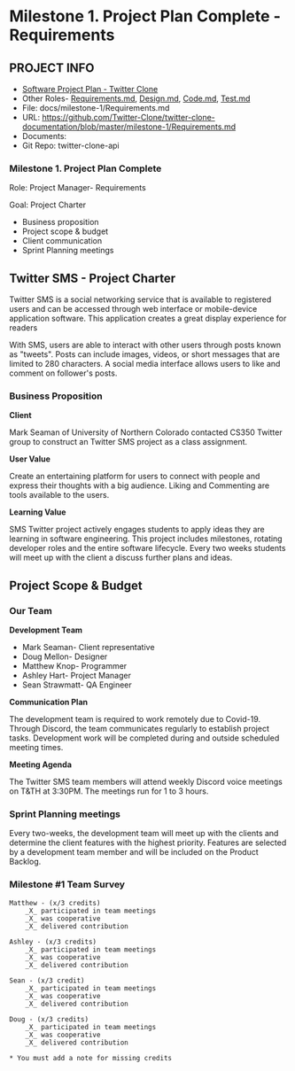 # Milestone 1. Project Plan Complete  -Requirements

## PROJECT INFO

- [Software Project Plan - Twitter Clone](https://github.com/Twitter-Clone)
- Other Roles- [Requirements.md](https://github.com/Twitter-Clone/twitter-clone-documentation/blob/master/milestone-1/Requirements.md), [Design.md](https://github.com/Twitter-Clone/twitter-clone-documentation/blob/master/milestone-1/Design.md), [Code.md](https://github.com/Twitter-Clone/twitter-clone-documentation/blob/master/milestone-1/Code.md), [Test.md](https://github.com/Twitter-Clone/twitter-clone-documentation/blob/master/milestone-1/Test.md)
- File: docs/milestone-1/Requirements.md
- URL: https://github.com/Twitter-Clone/twitter-clone-documentation/blob/master/milestone-1/Requirements.md
- Documents:
- Git Repo: twitter-clone-api

### Milestone 1. Project Plan Complete
Role: Project Manager- Requirements

Goal: Project Charter

- Business proposition
- Project scope & budget
- Client communication
- Sprint Planning meetings


## Twitter SMS - Project Charter
 

Twitter SMS is a social networking service that is available to registered users and can be accessed through web interface or mobile-device application software. This application creates a great display experience for readers  

With SMS, users are able to interact with other users through posts known as "tweets". Posts can include images, videos, or short messages that are limited to 280 characters. A social media interface allows users to like and comment on follower's posts. 

### Business Proposition

**Client**

Mark Seaman of University of Northern Colorado contacted CS350 Twitter group to construct an Twitter SMS project as a class assignment. 

**User Value**

Create an entertaining platform for users to connect with people and express their thoughts with a big audience. Liking and Commenting are tools available to the users. 


**Learning Value**

SMS Twitter project actively engages students to apply ideas they are learning in software engineering. This project includes milestones, rotating developer roles and the entire software lifecycle. Every two weeks students will meet up with the client a discuss further plans and ideas. 

## Project Scope & Budget

### Our Team

**Development Team**

- Mark Seaman- Client representative
- Doug Mellon- Designer
- Matthew Knop- Programmer
- Ashley Hart- Project Manager
- Sean Strawmatt- QA Engineer

**Communication Plan**

The development team is required to work remotely due to Covid-19. Through Discord, the team communicates regularly to establish project tasks. Development work will be completed during and outside scheduled meeting times. 

**Meeting Agenda**

The Twitter SMS team members will attend weekly Discord voice meetings on T&TH at 3:30PM. The meetings run for 1 to 3 hours.


### Sprint Planning meetings

Every two-weeks, the development team will meet up with the clients and determine the client features with the highest priority. Features are selected by a development team member and will be included on the Product Backlog. 

### Milestone #1 Team Survey
```
Matthew - (x/3 credits)
    _X_ participated in team meetings
    _X_ was cooperative
    _X_ delivered contribution
    
Ashley - (x/3 credits)
    _X_ participated in team meetings
    _X_ was cooperative
    _X_ delivered contribution
    
Sean - (x/3 credit)
    _X_ participated in team meetings
    _X_ was cooperative
    _X_ delivered contribution
    
Doug - (x/3 credits)
    _X_ participated in team meetings
    _X_ was cooperative
    _X_ delivered contribution
    
* You must add a note for missing credits
```
